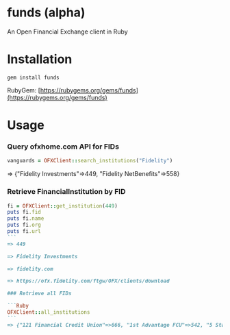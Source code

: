 # funds (alpha)

An Open Financial Exchange client in Ruby

# Installation

`gem install funds`

RubyGem: [https://rubygems.org/gems/funds](https://rubygems.org/gems/funds)

# Usage

### Query ofxhome.com API for FIDs

```Ruby
vanguards = OFXClient::search_institutions("Fidelity")
```
=> {"Fidelity Investments"=>449, "Fidelity NetBenefits"=>558}

### Retrieve FinancialInstitution by FID

````Ruby
fi = OFXClient::get_institution(449)
puts fi.fid
puts fi.name
puts fi.org
puts fi.url
```
=> 449

=> Fidelity Investments

=> fidelity.com

=> https://ofx.fidelity.com/ftgw/OFX/clients/download

### Retrieve all FIDs

```Ruby
OFXClient::all_institutions
```
=> {"121 Financial Credit Union"=>666, "1st Advantage FCU"=>542, "5 Star Bank"=>774, ... , "Zions Bank"=>630, "zWachovia"=>452}
